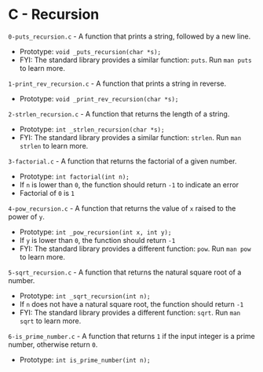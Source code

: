 # C - Recursion

`0-puts_recursion.c` - A function that prints a string, followed by a new line.
- Prototype: `void _puts_recursion(char *s);`
- FYI: The standard library provides a similar function: `puts`. Run `man puts` to learn more.

`1-print_rev_recursion.c` - A function that prints a string in reverse.
- Prototype: `void _print_rev_recursion(char *s);`

`2-strlen_recursion.c` - A function that returns the length of a string.
- Prototype: `int _strlen_recursion(char *s);`
- FYI: The standard library provides a similar function: `strlen`. Run `man strlen` to learn more.

`3-factorial.c` - A function that returns the factorial of a given number.
- Prototype: `int factorial(int n);`
- If `n` is lower than `0`, the function should return `-1` to indicate an error
- Factorial of `0` is `1`

`4-pow_recursion.c` - A function that returns the value of `x` raised to the power of `y`.
- Prototype: `int _pow_recursion(int x, int y);`
- If `y` is lower than `0`, the function should return `-1`
- FYI: The standard library provides a different function: `pow`. Run `man pow` to learn more.

`5-sqrt_recursion.c` - A function that returns the natural square root of a number.
- Prototype: `int _sqrt_recursion(int n);`
- If `n` does not have a natural square root, the function should return `-1`
- FYI: The standard library provides a different function: `sqrt`. Run `man sqrt` to learn more.

`6-is_prime_number.c` - A function that returns `1` if the input integer is a prime number, otherwise return `0`.
- Prototype: `int is_prime_number(int n);`
